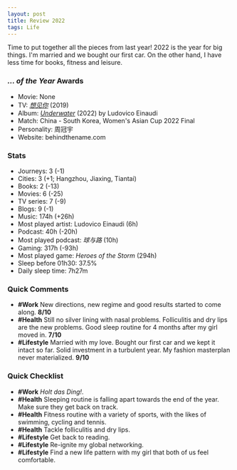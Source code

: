 ```yaml
---
layout: post
title: Review 2022
tags: Life
---
```


Time to put together all the pieces from last year! 2022 is the year for big things. I'm married and we bought our first car. On the other hand, I have less time for books, fitness and leisure. 

### _... of the Year_ Awards

- Movie: None
- TV: [*想见你*](https://movie.douban.com/subject/30468961/) (2019)
- Album: [*Underwater*](https://music.douban.com/subject/35634755/) (2022) by Ludovico Einaudi
- Match: China - South Korea, Women's Asian Cup 2022 Final
- Personality: 周冠宇
- Website: behindthename.com

### Stats

- Journeys: 3 (-1)
- Cities: 3 (+1; Hangzhou, Jiaxing, Tiantai)
- Books: 2 (-13)
- Movies: 6 (-25)
- TV series: 7 (-9)
- Blogs: 9 (-1)
- Music: 174h (+26h)
- Most played artist: Ludovico Einaudi (6h)
- Podcast: 40h (-20h)
- Most played podcast: *球与路* (10h)
- Gaming: 317h (-93h)
- Most played game: *Heroes of the Storm* (294h)
- Sleep before 01h30: 37.5%
- Daily sleep time: 7h27m

### Quick Comments

- **#Work** New directions, new regime and good results started to come along. **8/10**
- **#Health** Still no silver lining with nasal problems. Folliculitis and dry lips are the new problems. Good sleep routine for 4 months after my girl moved in. **7/10**
- **#Lifestyle** Married with my love. Bought our first car and we kept it intact so far. Solid investment in a turbulent year. My fashion masterplan never materialized. **9/10**

### Quick Checklist

- **#Work** _Holt das Ding!_.
- **#Health** Sleeping routine is falling apart towards the end of the year. Make sure they get back on track.
- **#Health** Fitness routine with a variety of sports, with the likes of swimming, cycling and tennis.
- **#Health** Tackle folliculitis and dry lips.
- **#Lifestyle** Get back to reading.
- **#Lifestyle** Re-ignite my global networking.
- **#Lifestyle** Find a new life pattern with my girl that both of us feel comfortable.